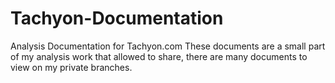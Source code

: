 # Tachyon-Documentation
Analysis Documentation for Tachyon.com 
These documents are a small part of my analysis work that allowed to share, there are many documents to view on my private branches. 

